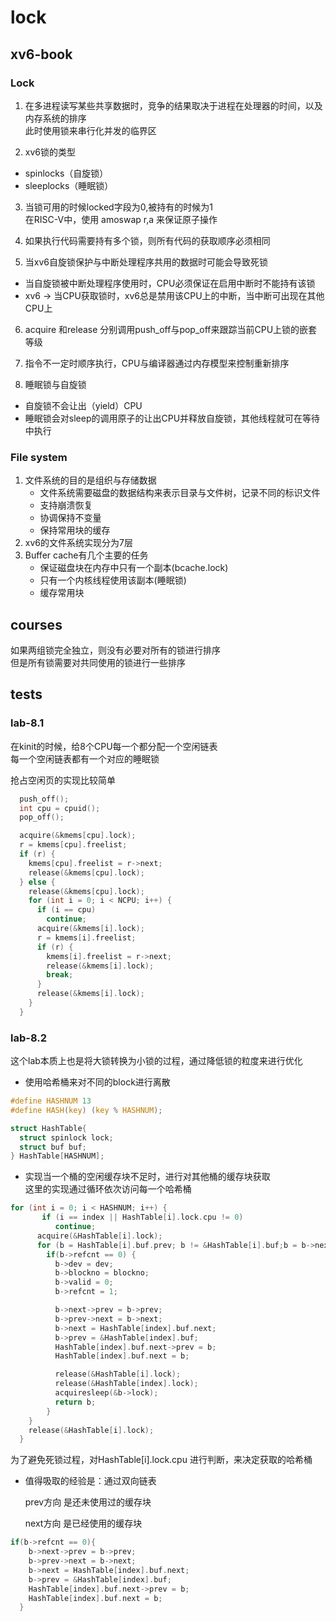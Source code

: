 # lock

## xv6-book

### Lock

1. 在多进程读写某些共享数据时，竞争的结果取决于进程在处理器的时间，以及内存系统的排序\
此时使用锁来串行化并发的临界区

2. xv6锁的类型 

- spinlocks（自旋锁）
- sleeplocks（睡眠锁）

3. 当锁可用的时候locked字段为0,被持有的时候为1\
在RISC-V中，使用 amoswap r,a 来保证原子操作

4. 如果执行代码需要持有多个锁，则所有代码的获取顺序必须相同

5. 当xv6自旋锁保护与中断处理程序共用的数据时可能会导致死锁

- 当自旋锁被中断处理程序使用时，CPU必须保证在启用中断时不能持有该锁
- xv6 -> 当CPU获取锁时，xv6总是禁用该CPU上的中断，当中断可出现在其他CPU上

6. acquire 和release 分别调用push_off与pop_off来跟踪当前CPU上锁的嵌套等级

7. 指令不一定时顺序执行，CPU与编译器通过内存模型来控制重新排序

8. 睡眠锁与自旋锁

- 自旋锁不会让出（yield）CPU
- 睡眠锁会对sleep的调用原子的让出CPU并释放自旋锁，其他线程就可在等待中执行

### File system

1. 文件系统的目的是组织与存储数据
   - 文件系统需要磁盘的数据结构来表示目录与文件树，记录不同的标识文件
   - 支持崩溃恢复
   - 协调保持不变量
   - 保持常用块的缓存
2. xv6的文件系统实现分为7层
3. Buffer cache有几个主要的任务
    - 保证磁盘块在内存中只有一个副本(bcache.lock)
    - 只有一个内核线程使用该副本(睡眠锁)
    - 缓存常用块
## courses

如果两组锁完全独立，则没有必要对所有的锁进行排序\
但是所有锁需要对共同使用的锁进行一些排序

## tests

### lab-8.1

在kinit的时候，给8个CPU每一个都分配一个空闲链表\
每一个空闲链表都有一个对应的睡眠锁

抢占空闲页的实现比较简单
```c
  push_off();
  int cpu = cpuid();
  pop_off();

  acquire(&kmems[cpu].lock);
  r = kmems[cpu].freelist;
  if (r) {
    kmems[cpu].freelist = r->next;
    release(&kmems[cpu].lock);
  } else {
    release(&kmems[cpu].lock);
    for (int i = 0; i < NCPU; i++) {
      if (i == cpu)
        continue;
      acquire(&kmems[i].lock);
      r = kmems[i].freelist;
      if (r) {
        kmems[i].freelist = r->next;
        release(&kmems[i].lock);
        break;
      }
      release(&kmems[i].lock);
    }
  }
```
### lab-8.2

这个lab本质上也是将大锁转换为小锁的过程，通过降低锁的粒度来进行优化

- 使用哈希桶来对不同的block进行离散
```c
#define HASHNUM 13
#define HASH(key) (key % HASHNUM);

struct HashTable{
  struct spinlock lock;
  struct buf buf;
} HashTable[HASHNUM];
```
- 实现当一个桶的空闲缓存块不足时，进行对其他桶的缓存块获取\
这里的实现通过循环依次访问每一个哈希桶
```c
for (int i = 0; i < HASHNUM; i++) {
       if (i == index || HashTable[i].lock.cpu != 0)
          continue; 
      acquire(&HashTable[i].lock);
      for (b = HashTable[i].buf.prev; b != &HashTable[i].buf;b = b->next){
        if(b->refcnt == 0) {
          b->dev = dev;
          b->blockno = blockno;
          b->valid = 0;
          b->refcnt = 1;

          b->next->prev = b->prev;
          b->prev->next = b->next;
          b->next = HashTable[index].buf.next;
          b->prev = &HashTable[index].buf;
          HashTable[index].buf.next->prev = b;
          HashTable[index].buf.next = b;

          release(&HashTable[i].lock);
          release(&HashTable[index].lock);
          acquiresleep(&b->lock);
          return b;
        }
    }
    release(&HashTable[i].lock);
  }
```
为了避免死锁过程，对HashTable[i].lock.cpu 进行判断，来决定获取的哈希桶

- 值得吸取的经验是：通过双向链表

  prev方向 是还未使用过的缓存块

  next方向 是已经使用的缓存块
```c
if(b->refcnt == 0){
    b->next->prev = b->prev;
    b->prev->next = b->next;
    b->next = HashTable[index].buf.next;
    b->prev = &HashTable[index].buf;
    HashTable[index].buf.next->prev = b;
    HashTable[index].buf.next = b;
  }
```